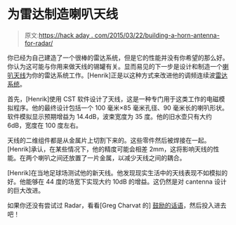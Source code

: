 # 为雷达制造喇叭天线

> 原文:[https://hack aday . com/2015/03/22/building-a-horn-antenna-for-radar/](https://hackaday.com/2015/03/22/building-a-horn-antenna-for-radar/)

你已经为自己建造了一个很棒的雷达系统，但是它的性能并没有你希望的那么好。你认为这可能与你用来做天线的锡罐有关。显而易见的下一步是设计和制造一个[喇叭天线](http://hforsten.com/horn-antenna-for-radar.html "Building a horn antenna")为你的雷达系统工作。[Henrik]正是以这种方式来改进他的调频连续波[雷达系统](http://hackaday.com/2014/12/03/extremely-detailed-fmcw-radar-build/ "FMCW Radar")。

首先，[Henrik]使用 CST 软件设计了天线，这是一种专门用于这类工作的电磁模拟程序。他的最终设计包括一个 100 毫米×85 毫米孔径、90 毫米长的喇叭形状。软件模拟显示预期增益为 14.4dB，波束宽度为 35 度。他的旧水壶只有大约 6dB，宽度在 100 度左右。

天线的二维组件都是从金属片上切割下来的。这些零件然后被焊接在一起。[Henrik]承认，在某些情况下，他的精度可能会相差 2mm，这将影响天线的性能。在两个喇叭之间还放置了一片金属，以减少天线之间的耦合。

[Henrik]在当地足球场测试他的新天线。他发现现实生活中的天线表现不如模拟的好。他能够在 44 度的场宽下实现大约 10dB 的增益。这仍然是对 cantenna 设计的巨大改进。

如果你还没有尝试过 Radar，看看[Greg Charvat 的] [鼓励的话语](http://hackaday.com/2014/02/24/guest-post-try-radar-for-your-next-project/)，然后投入进去吧！